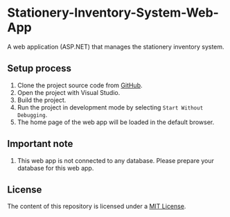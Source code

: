 # Stationery-Inventory-System-Web-App

A web application (ASP.NET) that manages the stationery inventory system.

## Setup process

1. Clone the project source code from [GitHub](https://github.com/kylerlee/Stationery-Inventory-System-Web-App.git).
2. Open the project with Visual Studio.
3. Build the project.
4. Run the project in development mode by selecting `Start Without Debugging`.
5. The home page of the web app will be loaded in the default browser.

## **Important note**

1. This web app is not connected to any database. Please prepare your database for this web app.

## License

The content of this repository is licensed under a [MIT License](https://github.com/kylerlee/Stationery-Inventory-System-Web-App/blob/master/LICENSE).
